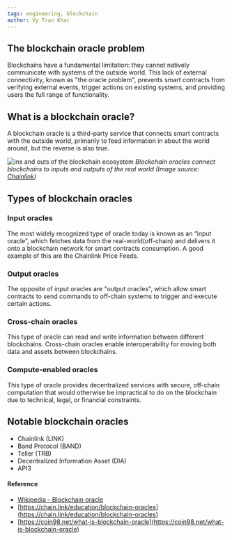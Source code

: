 ```yaml
---
tags: engineering, blockchain
author: Vy Tran Khac
---
```


## The blockchain oracle problem

Blockchains have a fundamental limitation: they cannot natively communicate with
systems of the outside world. This lack of external connectivity, known as "the
oracle problem", prevents smart contracts from verifying external events,
trigger actions on existing systems, and providing users the full range of
functionality.

## What is a blockchain oracle?

A blockchain oracle is a third-party service that connects smart contracts with
the outside world, primarily to feed information in about the world around, but
the reverse is also true.

![ins and outs of the blockchain ecosystem](https://i.imgur.com/JS9ezGw.png)
_Blockchain oracles connect blockchains to inputs and outputs of the real world
(Image source: [Chainlink](https://chain.link/))_

## Types of blockchain oracles

### Input oracles

The most widely recognized type of oracle today is known as an “input oracle”,
which fetches data from the real-world(off-chain) and delivers it onto a
blockchain network for smart contracts consumption. A good example of this are
the Chainlink Price Feeds.

### Output oracles

The opposite of input oracles are "output oracles", which allow smart contracts
to send commands to off-chain systems to trigger and execute certain actions.

### Cross-chain oracles

This type of oracle can read and write information between different
blockchains. Cross-chain oracles enable interoperability for moving both data
and assets between blockchains.

### Compute-enabled oracles

This type of oracle provides decentralized services with secure, off-chain
computation that would otherwise be impractical to do on the blockchain due to
technical, legal, or financial constraints.

## Notable blockchain oracles

- Chainlink (LINK)
- Band Protocol (BAND)
- Teller (TRB)
- Decentralized Information Asset (DIA)
- API3

#### Reference

- [Wikipedia - Blockchain oracle](https://en.wikipedia.org/wiki/Blockchain_oracle#:~:text=A%20blockchain%20oracle%20is%20a,that%20decentralised%20knowledge%20is%20obtained.)
- [https://chain.link/education/blockchain-oracles](https://chain.link/education/blockchain-oracles)
- [https://coin98.net/what-is-blockchain-oracle](https://coin98.net/what-is-blockchain-oracle)
